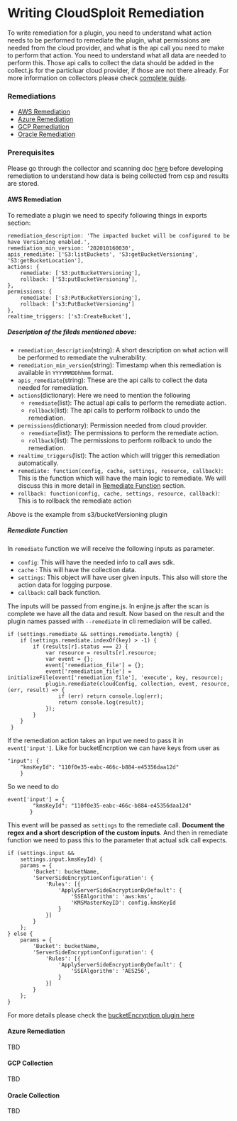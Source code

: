 # Writing CloudSploit Remediation
To write remediation for a plugin, you need to understand what action needs to be performed to remediate the plugin, what permissions are needed from the cloud provider, and what is the api call you need to make to perform that action. You need to understand what all data are needed to perform this. Those api calls to collect the data should be added in the collect.js for the particluar cloud provider, if those are not there already. For more information on collectors please check [complete guide](docs/writing-plugins.md).
### Remediations

* [AWS Remediation](#aws-remediation)
* [Azure Remediation](#azure-remediation)
* [GCP Remediation](#gcp-remediation)
* [Oracle Remediation](#oracle-remediation)

### Prerequisites
Please go through the collector and scanning doc [here](docs/writing-plugins.md) before developing remediation to understand how data is being collected from csp and results are stored.

#### AWS Remediation
To remediate a plugin we need to specify following things in exports section:
```
remediation_description: 'The impacted bucket will be configured to be have Versioning enabled.',
remediation_min_version: '202010160030',
apis_remediate: ['S3:listBuckets', 'S3:getBucketVersioning', 'S3:getBucketLocation'],
actions: {
    remediate: ['S3:putBucketVersioning'],
    rollback: ['S3:putBucketVersioning'],
},
permissions: {
    remediate: ['s3:PutBucketVersioning'],
    rollback: ['s3:PutBucketVersioning']
},
realtime_triggers: ['s3:CreateBucket'],
```
##### Description of the fileds mentioned above:
* ```remediation_description```(string): A short description on what action will be performed to remediate the vulnerability.
* ```remediation_min_version```(string): Timestamp when this remediation is available in `YYYYMMDDhhmm` format.
* ```apis_remediate```(string): These are the api calls to collect the data needed for remediation.
* ```actions```(dictionary): Here we need to mention the following
    * ```remediate```(list): The actual api calls to perform the remediate action.
    * ```rollback```(list): The api calls to perform rollback to undo the remediation.
* ```permissions```(dictionary): Permission needed from cloud provider.
    * ```remediate```(list): The permissions to perform the remediate action.
    * ```rollback```(list): The permissions to perform rollback to undo the remediation.
* ```realtime_triggers```(list):  The action which will trigger this remediation automatically. 
* ```remediate: function(config, cache, settings, resource, callback)```: This is the function which will have the main logic to remediate. We will discuss this in more detail in [Remediate Function](#remediate-function) section.
* ```rollback: function(config, cache, settings, resource, callback)```: This is to rollback the remediate action

Above is the example from s3/bucketVersioning plugin
##### Remediate Function
In ```remediate``` function we will receive the following inputs as parameter.
* ```config```: This will have the needed info to call aws sdk.
* ```cache``` : This will have the collection data.
* ```settings```: This object will have user given inputs. This also will store the action data for logging purpose.
* ```callback```: call back function.

The inputs will be passed from engine.js. In enjine.js after the scan is complete we have all the data and result.
Now based on the result and the plugin names passed with ```--remediate``` in cli remediaion will be called.

```
if (settings.remediate && settings.remediate.length) {
    if (settings.remediate.indexOf(key) > -1) {
        if (results[r].status === 2) {
            var resource = results[r].resource;
            var event = {};
            event['remediation_file'] = {};
            event['remediation_file'] = initializeFile(event['remediation_file'], 'execute', key, resource);
            plugin.remediate(cloudConfig, collection, event, resource, (err, result) => {
                if (err) return console.log(err);
                return console.log(result);
            });
        }
    }
 }
```
If the remediation action takes an input we need to pass it in ```event['input']```. Like for bucketEncrption we can have keys from user as

```
"input": {
    "kmsKeyId": "110f0e35-eabc-466c-b884-e45356daa12d"
    }
```
So we need to do 
```
event['input'] = {
        "kmsKeyId": "110f0e35-eabc-466c-b884-e45356daa12d"
       }
```
This event will be passed as ```settings``` to the remediate call. **Document the regex and a short description of the custom inputs**.
And then in remediate function we need to pass this to the parameter that actual sdk call expects.

```
if (settings.input &&
    settings.input.kmsKeyId) {
    params = {
        'Bucket': bucketName,
        'ServerSideEncryptionConfiguration': {
            'Rules': [{
                'ApplyServerSideEncryptionByDefault': {
                    'SSEAlgorithm': 'aws:kms',
                    'KMSMasterKeyID': config.kmsKeyId
                }
            }]
        }
    };
} else {
    params = {
        'Bucket': bucketName,
        'ServerSideEncryptionConfiguration': {
            'Rules': [{
                'ApplyServerSideEncryptionByDefault': {
                    'SSEAlgorithm': 'AES256',
                }
            }]
        }
    };
}
```
For more details please check the [bucketEncryption plugin here](https://github.com/aquasecurity/cloudsploit/blob/master/plugins/aws/s3/bucketEncryption.js)
#### Azure Remediation

TBD

#### GCP Collection

TBD

#### Oracle Collection

TBD
 